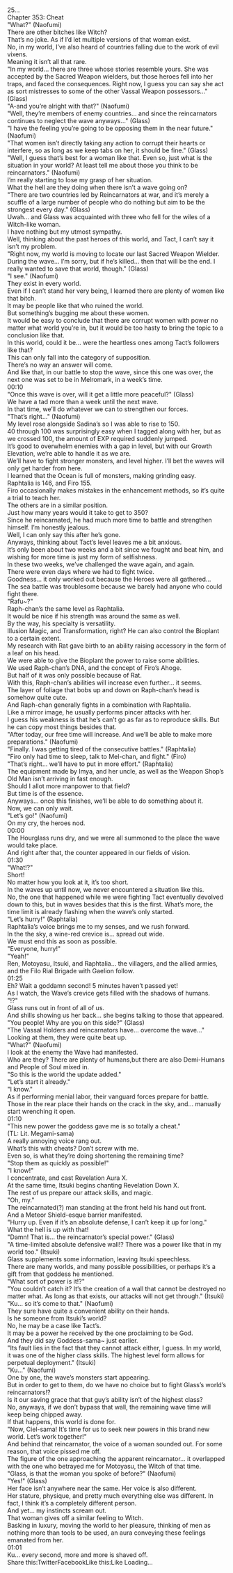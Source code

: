 <br/>
25…<br/>
Chapter 353: Cheat<br/>
"What?" (Naofumi)<br/>
There are other bitches like Witch?<br/>
That’s no joke. As if I’d let multiple versions of that woman exist.<br/>
No, in my world, I’ve also heard of countries falling due to the work of evil vixens.<br/>
Meaning it isn’t all that rare.<br/>
"In my world… there are three whose stories resemble yours. She was accepted by the Sacred Weapon wielders, but those heroes fell into her traps, and faced the consequences. Right now, I guess you can say she act as sort mistresses to some of the other Vassal Weapon possessors…" (Glass)<br/>
"A-and you’re alright with that?" (Naofumi)<br/>
"Well, they’re members of enemy countries… and since the reincarnators continues to neglect the wave anyways…" (Glass)<br/>
"I have the feeling you’re going to be opposing them in the near future." (Naofumi)<br/>
"That women isn’t directly taking any action to corrupt their hearts or interfere, so as long as we keep tabs on her, it should be fine." (Glass)<br/>
"Well, I guess that’s best for a woman like that. Even so, just what is the situation in your world? At least tell me about those you think to be reincarnators." (Naofumi)<br/>
I’m really starting to lose my grasp of her situation.<br/>
What the hell are they doing when there isn’t a wave going on?<br/>
"There are two countries led by Reincarnators at war, and it’s merely a scuffle of a large number of people who do nothing but aim to be the strongest every day." (Glass)<br/>
Uwah… and Glass was acquainted with three who fell for the wiles of a Witch-like woman.<br/>
I have nothing but my utmost sympathy.<br/>
Well, thinking about the past heroes of this world, and Tact, I can’t say it isn’t my problem.<br/>
"Right now, my world is moving to locate our last Sacred Weapon Wielder. During the wave… I’m sorry, but if he’s killed… then that will be the end. I really wanted to save that world, though." (Glass)<br/>
"I see." (Naofumi)<br/>
They exist in every world.<br/>
Even if I can’t stand her very being, I learned there are plenty of women like that bitch.<br/>
It may be people like that who ruined the world.<br/>
But something’s bugging me about these women.<br/>
It would be easy to conclude that there are corrupt women with power no matter what world you’re in, but it would be too hasty to bring the topic to a conclusion like that.<br/>
In this world, could it be… were the heartless ones among Tact’s followers like that?<br/>
This can only fall into the category of supposition.<br/>
There’s no way an answer will come.<br/>
And like that, in our battle to stop the wave, since this one was over, the next one was set to be in Melromark, in a week’s time.<br/>
00:10<br/>
"Once this wave is over, will it get a little more peaceful?" (Glass)<br/>
We have a tad more than a week until the next wave.<br/>
In that time, we’ll do whatever we can to strengthen our forces.<br/>
"That’s right…" (Naofumi)<br/>
My level rose alongside Sadina’s so I was able to rise to 150.<br/>
40 through 100 was surprisingly easy when I tagged along with her, but as we crossed 100, the amount of EXP required suddenly jumped.<br/>
It’s good to overwhelm enemies with a gap in level, but with our Growth Elevation, we’re able to handle it as we are.<br/>
We’ll have to fight stronger monsters, and level higher. I’ll bet the waves will only get harder from here.<br/>
I learned that the Ocean is full of monsters, making grinding easy.<br/>
Raphtalia is 146, and Firo 155.<br/>
Firo occasionally makes mistakes in the enhancement methods, so it’s quite a trial to teach her.<br/>
The others are in a similar position.<br/>
Just how many years would it take to get to 350?<br/>
Since he reincarnated, he had much more time to battle and strengthen himself. I’m honestly jealous.<br/>
Well, I can only say this after he’s gone.<br/>
Anyways, thinking about Tact’s level leaves me a bit anxious.<br/>
It’s only been about two weeks and a bit since we fought and beat him, and wishing for more time is just my form of selfishness.<br/>
In these two weeks, we’ve challenged the wave again, and again.<br/>
There were even days where we had to fight twice.<br/>
Goodness… it only worked out because the Heroes were all gathered…<br/>
The sea battle was troublesome because we barely had anyone who could fight there.<br/>
"Rafu~?"<br/>
Raph-chan’s the same level as Raphtalia.<br/>
It would be nice if his strength was around the same as well.<br/>
By the way, his specialty is versatility.<br/>
Illusion Magic, and Transformation, right? He can also control the Bioplant to a certain extent.<br/>
My research with Rat gave birth to an ability raising accessory in the form of a leaf on his head.<br/>
We were able to give the Bioplant the power to raise some abilities.<br/>
We used Raph-chan’s DNA, and the concept of Firo’s Ahoge.<br/>
But half of it was only possible because of Rat.<br/>
With this, Raph-chan’s abilities will increase even further… it seems.<br/>
The layer of foliage that bobs up and down on Raph-chan’s head is somehow quite cute.<br/>
And Raph-chan generally fights in a combination with Raphtalia.<br/>
Like a mirror image, he usually performs pincer attacks with her.<br/>
I guess his weakness is that he’s can’t go as far as to reproduce skills. But he can copy most things besides that.<br/>
"After today, our free time will increase. And we’ll be able to make more preparations." (Naofumi)<br/>
"Finally. I was getting tired of the consecutive battles." (Raphtalia)<br/>
"Firo only had time to sleep, talk to Mel-chan, and fight." (Firo)<br/>
"That’s right… we’ll have to put in more effort." (Raphtalia)<br/>
The equipment made by Imya, and her uncle, as well as the Weapon Shop’s Old Man isn’t arriving in fast enough.<br/>
Should I allot more manpower to that field?<br/>
But time is of the essence.<br/>
Anyways… once this finishes, we’ll be able to do something about it.<br/>
Now, we can only wait.<br/>
"Let’s go!" (Naofumi)<br/>
On my cry, the heroes nod.<br/>
00:00<br/>
The Hourglass runs dry, and we were all summoned to the place the wave would take place.<br/>
And right after that, the counter appeared in our fields of vision.<br/>
01:30<br/>
"What!?"<br/>
Short!<br/>
No matter how you look at it, it’s too short.<br/>
In the waves up until now, we never encountered a situation like this.<br/>
No, the one that happened while we were fighting Tact eventually devolved down to this, but in waves besides that this is the first. What’s more, the time limit is already flashing when the wave’s only started.<br/>
"Let’s hurry!" (Raphtalia)<br/>
Raphtalia’s voice brings me to my senses, and we rush forward.<br/>
In the the sky, a wine-red crevice is… spread out wide.<br/>
We must end this as soon as possible.<br/>
"Everyone, hurry!"<br/>
"Yeah!"<br/>
Ren, Motoyasu, Itsuki, and Raphtalia… the villagers, and the allied armies, and the Filo Rial Brigade with Gaelion follow.<br/>
01:25<br/>
Eh? Wait a goddamn second! 5 minutes haven’t passed yet!<br/>
As I watch, the Wave’s crevice gets filled with the shadows of humans.<br/>
"!?"<br/>
Glass runs out in front of all of us.<br/>
And shills showing us her back… she begins talking to those that appeared.<br/>
"You people! Why are you on this side?" (Glass)<br/>
"The Vassal Holders and reincarnators have… overcome the wave…"<br/>
Looking at them, they were quite beat up.<br/>
"What?" (Naofumi)<br/>
I look at the enemy the Wave had manifested.<br/>
Who are they? There are plenty of humans,but there are also Demi-Humans and People of Soul mixed in.<br/>
"So this is the world the update added."<br/>
"Let’s start it already."<br/>
"I know."<br/>
As if performing menial labor, their vanguard forces prepare for battle. Those in the rear place their hands on the crack in the sky, and… manually start wrenching it open.<br/>
01:10<br/>
"This new power the goddess gave me is so totally a cheat."<br/>
(TL: Lit. Megami-sama)<br/>
A really annoying voice rang out.<br/>
What’s this with cheats? Don’t screw with me.<br/>
Even so, is what they’re doing shortening the remaining time?<br/>
"Stop them as quickly as possible!"<br/>
"I know!"<br/>
I concentrate, and cast Revelation Aura X.<br/>
At the same time, Itsuki begins chanting Revelation Down X.<br/>
The rest of us prepare our attack skills, and magic.<br/>
"Oh, my."<br/>
The reincarnated(?) man standing at the front held his hand out front.<br/>
And a Meteor Shield-esque barrier manifested.<br/>
"Hurry up. Even if it’s an absolute defense, I can’t keep it up for long."<br/>
What the hell is up with that!<br/>
"Damn! That is… the reincarnator’s special power." (Glass)<br/>
"A time-limited absolute defensive wall!? There was a power like that in my world too." (Itsuki)<br/>
Glass supplements some information, leaving Itsuki speechless.<br/>
There are many worlds, and many possible possibilities, or perhaps it’s a gift from that goddess he mentioned.<br/>
"What sort of power is it!?"<br/>
"You couldn’t catch it? It’s the creation of a wall that cannot be destroyed no matter what. As long as that exists, our attacks will not get through." (Itsuki)<br/>
"Ku… so it’s come to that." (Naofumi)<br/>
They sure have quite a convenient ability on their hands.<br/>
Is he someone from Itsuki’s world?<br/>
No, he may be a case like Tact’s.<br/>
It may be a power he received by the one proclaiming to be God.<br/>
And they did say Goddess-sama~ just earlier.<br/>
"Its fault lies in the fact that they cannot attack either, I guess. In my world, it was one of the higher class skills. The highest level form allows for perpetual deployment." (Itsuki)<br/>
"Ku…" (Naofumi)<br/>
One by one, the wave’s monsters start appearing.<br/>
But in order to get to them, do we have no choice but to fight Glass’s world’s reincarnators!?<br/>
Is it our saving grace that that guy’s ability isn’t of the highest class?<br/>
No, anyways, if we don’t bypass that wall, the remaining wave time will keep being chipped away.<br/>
If that happens, this world is done for.<br/>
"Now, Ciel-sama! It’s time for us to seek new powers in this brand new world. Let’s work together!"<br/>
And behind that reincarnator, the voice of a woman sounded out. For some reason, that voice pissed me off.<br/>
The figure of the one approaching the apparent reincarnator… it overlapped with the one who betrayed me for Motoyasu, the Witch of that time.<br/>
"Glass, is that the woman you spoke of before?" (Naofumi)<br/>
"Yes!" (Glass)<br/>
Her face isn’t anywhere near the same. Her voice is also different.<br/>
Her stature, physique, and pretty much everything else was different. In fact, I think it’s a completely different person.<br/>
And yet… my instincts scream out.<br/>
That woman gives off a similar feeling to Witch.<br/>
Basking in luxury, moving the world to her pleasure, thinking of men as nothing more than tools to be used, an aura conveying these feelings emanated from her.<br/>
01:01<br/>
Ku… every second, more and more is shaved off.<br/>
Share this:TwitterFacebookLike this:Like Loading... <br/>
